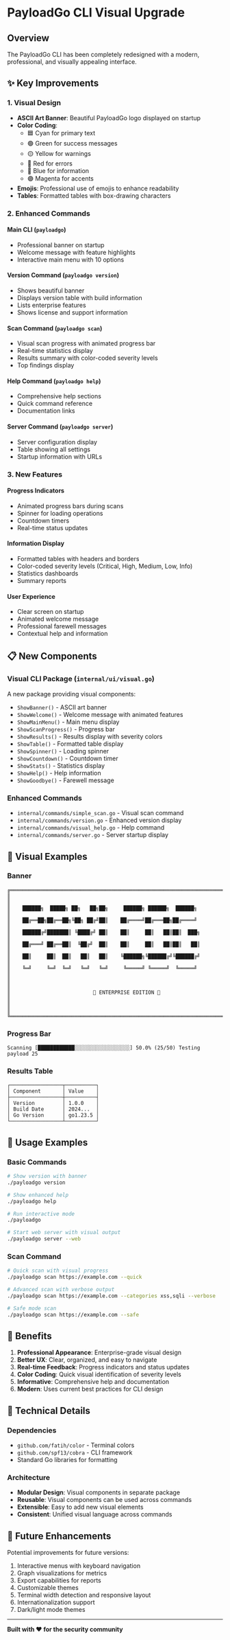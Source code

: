# PayloadGo CLI Visual Upgrade

## Overview
The PayloadGo CLI has been completely redesigned with a modern, professional, and visually appealing interface.

## ✨ Key Improvements

### 1. **Visual Design**
- **ASCII Art Banner**: Beautiful PayloadGo logo displayed on startup
- **Color Coding**: 
  - 🟦 Cyan for primary text
  - 🟢 Green for success messages
  - 🟡 Yellow for warnings
  - 🔴 Red for errors
  - 🔵 Blue for information
  - 🟣 Magenta for accents
- **Emojis**: Professional use of emojis to enhance readability
- **Tables**: Formatted tables with box-drawing characters

### 2. **Enhanced Commands**

#### Main CLI (`payloadgo`)
- Professional banner on startup
- Welcome message with feature highlights
- Interactive main menu with 10 options

#### Version Command (`payloadgo version`)
- Shows beautiful banner
- Displays version table with build information
- Lists enterprise features
- Shows license and support information

#### Scan Command (`payloadgo scan`)
- Visual scan progress with animated progress bar
- Real-time statistics display
- Results summary with color-coded severity levels
- Top findings display

#### Help Command (`payloadgo help`)
- Comprehensive help sections
- Quick command reference
- Documentation links

#### Server Command (`payloadgo server`)
- Server configuration display
- Table showing all settings
- Startup information with URLs

### 3. **New Features**

#### Progress Indicators
- Animated progress bars during scans
- Spinner for loading operations
- Countdown timers
- Real-time status updates

#### Information Display
- Formatted tables with headers and borders
- Color-coded severity levels (Critical, High, Medium, Low, Info)
- Statistics dashboards
- Summary reports

#### User Experience
- Clear screen on startup
- Animated welcome message
- Professional farewell messages
- Contextual help and information

## 📋 New Components

### Visual CLI Package (`internal/ui/visual.go`)
A new package providing visual components:
- `ShowBanner()` - ASCII art banner
- `ShowWelcome()` - Welcome message with animated features
- `ShowMainMenu()` - Main menu display
- `ShowScanProgress()` - Progress bar
- `ShowResults()` - Results display with severity colors
- `ShowTable()` - Formatted table display
- `ShowSpinner()` - Loading spinner
- `ShowCountdown()` - Countdown timer
- `ShowStats()` - Statistics display
- `ShowHelp()` - Help information
- `ShowGoodbye()` - Farewell message

### Enhanced Commands
- `internal/commands/simple_scan.go` - Visual scan command
- `internal/commands/version.go` - Enhanced version display
- `internal/commands/visual_help.go` - Help command
- `internal/commands/server.go` - Server startup display

## 🎨 Visual Examples

### Banner
```
╔══════════════════════════════════════════════════════════════════════════════╗
║                                                                              ║
║    ██████╗  █████╗ ██╗   ██╗██╗     ██████╗ ██████╗  ██████╗                ║
║    ██╔══██╗██╔══██╗╚██╗ ██╔╝██║    ██╔════╝██╔═══██╗██╔════╝                ║
║    ██████╔╝███████║ ╚████╔╝ ██║    ██║     ██║   ██║██║  ███╗               ║
║    ██╔═══╝ ██╔══██║  ╚██╔╝  ██║    ██║     ██║   ██║██║   ██║               ║
║    ██║     ██║  ██║   ██║   ██║    ╚██████╗╚██████╔╝╚██████╔╝               ║
║    ╚═╝     ╚═╝  ╚═╝   ╚═╝   ╚═╝     ╚═════╝ ╚═════╝  ╚═════╝                ║
║                                                                              ║
║                           🚀 ENTERPRISE EDITION 🚀                           ║
║                                                                              ║
╚══════════════════════════════════════════════════════════════════════════════╝
```

### Progress Bar
```
Scanning [████████████░░░░░░░░░░░░░░░░░░] 50.0% (25/50) Testing payload 25
```

### Results Table
```
┌─────────────────┬──────────┐
│ Component       │ Value    │
├─────────────────┼──────────┤
│ Version         │ 1.0.0    │
│ Build Date      │ 2024...  │
│ Go Version      │ go1.23.5 │
└─────────────────┴──────────┘
```

## 🚀 Usage Examples

### Basic Commands
```bash
# Show version with banner
./payloadgo version

# Show enhanced help
./payloadgo help

# Run interactive mode
./payloadgo

# Start web server with visual output
./payloadgo server --web
```

### Scan Command
```bash
# Quick scan with visual progress
./payloadgo scan https://example.com --quick

# Advanced scan with verbose output
./payloadgo scan https://example.com --categories xss,sqli --verbose

# Safe mode scan
./payloadgo scan https://example.com --safe
```

## 🎯 Benefits

1. **Professional Appearance**: Enterprise-grade visual design
2. **Better UX**: Clear, organized, and easy to navigate
3. **Real-time Feedback**: Progress indicators and status updates
4. **Color Coding**: Quick visual identification of severity levels
5. **Informative**: Comprehensive help and documentation
6. **Modern**: Uses current best practices for CLI design

## 🔧 Technical Details

### Dependencies
- `github.com/fatih/color` - Terminal colors
- `github.com/spf13/cobra` - CLI framework
- Standard Go libraries for formatting

### Architecture
- **Modular Design**: Visual components in separate package
- **Reusable**: Visual components can be used across commands
- **Extensible**: Easy to add new visual elements
- **Consistent**: Unified visual language across commands

## 📝 Future Enhancements

Potential improvements for future versions:
1. Interactive menus with keyboard navigation
2. Graph visualizations for metrics
3. Export capabilities for reports
4. Customizable themes
5. Terminal width detection and responsive layout
6. Internationalization support
7. Dark/light mode themes

---

**Built with ❤️ for the security community**
